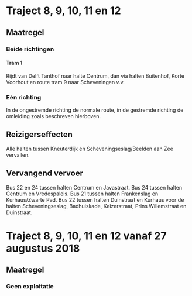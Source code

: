 # Traject 8, 9, 10, 11 en 12
## Maatregel
### Beide richtingen

#### Tram 1
Rijdt van Delft Tanthof naar halte Centrum, dan via halten Buitenhof, Korte Voorhout en route tram 9 naar Scheveningen v.v.

### Eén richting
In de ongestremde richting de normale route, in de gestremde richting de omleiding zoals beschreven hierboven.

## Reizigerseffecten
Alle halten tussen Kneuterdijk en Scheveningseslag/Beelden aan Zee vervallen.

## Vervangend vervoer
Bus 22 en 24 tussen halten Centrum en Javastraat.
Bus 24 tussen halten Centrum en Vredespaleis.
Bus 21 tussen halten Frankenslag en Kurhaus/Zwarte Pad.
Bus 22 tussen halten Duinstraat en Kurhaus voor de halten Scheveningseslag, Badhuiskade, Keizerstraat, Prins Willemstraat en Duinstraat.

# Traject 8, 9, 10, 11 en 12 vanaf 27 augustus 2018
## Maatregel
### Geen exploitatie 

